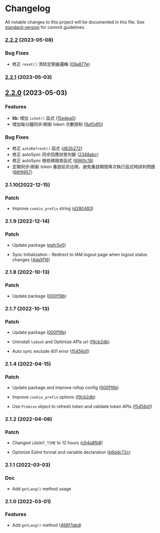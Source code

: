# Changelog

All notable changes to this project will be documented in this file. See [standard-version](https://github.com/conventional-changelog/standard-version) for commit guidelines.

### [2.2.2](https://github.com/nueip/cross-token-access/compare/v2.2.1...v2.2.2) (2023-05-08)


### Bug Fixes

* 修正 `reset()` 清除定期器邏輯 ([09a877e](https://github.com/nueip/cross-token-access/commit/09a877e79bd0e2513d4d49b716926662162bb50e))

### [2.2.1](https://github.com/nueip/cross-token-access/compare/v2.2.0...v2.2.1) (2023-05-03)

## [2.2.0](https://github.com/nueip/cross-token-access/compare/v2.1.10...v2.2.0) (2023-05-03)


### Features

* **lib:** 增加 `isSet()` 函式 ([15edea0](https://github.com/nueip/cross-token-access/commit/15edea01abe59ad6c5d84052839fd1f6fbddfced))
* 增加每分鐘同步/刷新 token 次數限制 ([8af0df0](https://github.com/nueip/cross-token-access/commit/8af0df04185929aa92aebde9d1ac0d5757e7f8af))


### Bug Fixes

* 修正 `autoRefresh()` 函式 ([d62b272](https://github.com/nueip/cross-token-access/commit/d62b2721428273c3f671a384be2f272e44b837f8))
* 修正 autoSync 同步回應狀態判斷 ([2348abc](https://github.com/nueip/cross-token-access/commit/2348abc09f072f3c522253f85977002fbe815d48))
* 修正 autoSync 檢核碼檢查函式 ([6960c18](https://github.com/nueip/cross-token-access/commit/6960c184f4993e195b9058137dc2cc7ea82744ca))
* 定期同步/刷新 token 重啟前先佔用，避免重啟期間再次執行函式時誤判問題 ([66f9957](https://github.com/nueip/cross-token-access/commit/66f9957c17dff814b41dcfe3179df2c5a9b1489c))

### 2.1.10(2022-12-15)
### Patch

* Improve `cookie_prefix` string  ([d280483](https://github.com/nueip/cross-token-access/pull/47/commits/d280483c058323c44f34937775570687679fe91b))

### 2.1.9 (2022-12-14)
### Patch

* Update package ([eafc5e5](https://github.com/nueip/cross-token-access/pull/46/commits/eafc5e5c1626e062a30e12d532f338e3d04dbcaf))

* Sync Initialization - Redirect to IAM logout page when logout status changes  ([4da5f16](https://github.com/nueip/cross-token-access/pull/46/commits/4da5f169636e31fbdc915e1979b9a3933396e5b4))

### 2.1.8 (2022-10-13)
### Patch

* Update package ([000f19b](https://github.com/nueip/cross-token-access/commit/b76750ebf4e3aca93917d393818898b0eeeb36ca))

### 2.1.7 (2022-10-13)
### Patch

* Update package ([000f19b](https://github.com/nueip/cross-token-access/commit/478e88009678f3c06ff9a4f3520eb4a7505cd010))

* Uninstall `lodash` and Optimize APIs url  ([f9cb2db](https://github.com/nueip/cross-token-access/commit/980180cdfa594f0c24d81b8aa17ae1f235b60730))

* Auto sync exclude 401 error  ([f5456d1](https://github.com/nueip/cross-token-access/commit/8e82247813660d972c06e1dc5dab35577f6e1d8c))

### 2.1.4 (2022-04-15)
### Patch

* Update package and improve rollup config  ([000f19b](https://github.com/nueip/cross-token-access/commit/000f19b135576bd664e4467c3aeb106983f7a9c4))

* Improve `cookie_prefix` options  ([f9cb2db](https://github.com/nueip/cross-token-access/commit/f9cb2db21f1e4966a2d214ff7bd3d2dca8433af7))

* Use `Promise` object to refresh token and validate token APIs  ([f5456d1](https://github.com/nueip/cross-token-access/commit/f5456d17f13f643debc7195bc8bc4214de13bb83))

### 2.1.2 (2022-04-08)
### Patch

* Changed `LOGOUT_TIME` to 12 hours ([c64a8fb8](https://github.com/nueip/cross-token-access/commit/c64a8fb8bbeefc6b9b6d67dc11dea223fd85a713))

* Optimize Eslint format and variable declaration ([b6ddc72c](https://github.com/nueip/cross-token-access/commit/b6ddc72c65a5400d63ca6da081cf87fcf5fff768))


### 2.1.1 (2022-03-03)
### Doc

* Add `getLang()` method usage

### 2.1.0 (2022-03-01)
### Features

* Add `getLang()` method ([468f7abd](https://github.com/nueip/cross-token-access/commit/468f7abdddb7ab818c5e23165ea22846bdc1299b))
